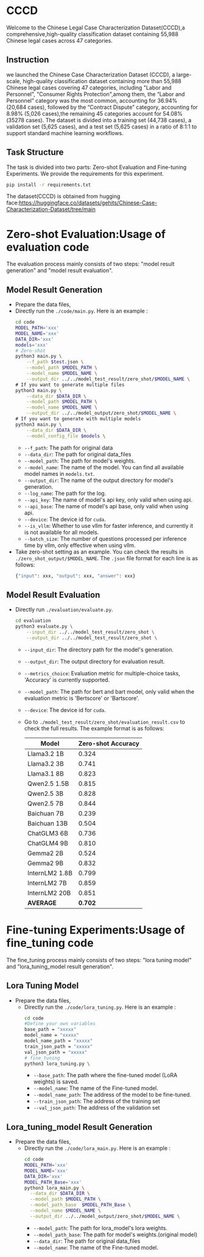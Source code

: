 # CCCD
Welcome to the Chinese Legal Case Characterization Dataset(CCCD),a comprehensive,high-quality classification dataset containing 55,988 Chinese legal cases across 47 categories.
## Instruction
we launched the Chinese Case Characterization Dataset (CCCD), a large-scale, high-quality classification dataset containing more than 55,988 Chinese legal cases covering 47 categories, including "Labor and Personnel", "Consumer Rights Protection",among them, the “Labor and Personnel” category was the most common, accounting for 36.94% (20,684 cases), followed by the “Contract Dispute” category, accounting for 8.98% (5,026 cases),the remaining 45 categories account for 54.08%(35278 cases). The dataset is divided into a training set (44,738 cases), a validation set (5,625 cases), and a test set (5,625 cases) in a ratio of 8:1:1 to support standard machine learning workflows.

## Task Structure
The task is divided into two parts: Zero-shot Evaluation and Fine-tuning Experiments. 
We provide the requirements for this experiment.
  ```bash
  pip install -r requirements.txt
  ```
The dataset(CCCD) is obtained from hugging face:https://huggingface.co/datasets/gehits/Chinese-Case-Characterization-Dataset/tree/main
# Zero-shot Evaluation:Usage of evaluation code
The evaluation process mainly consists of two steps: "model result generation" and "model result evaluation".
## Model Result Generation
* Prepare the data files,
* Directly run the `./code/main.py`. Here is an example :
    ```bash
    cd code
    MODEL_PATH='xxx'
    MODEL_NAME='xxx'
    DATA_DIR='xxx'
    models='xxx'
    # Zero-shot
    python3 main.py \
        --f_path $test.json \
        --model_path $MODEL_PATH \
        --model_name $MODEL_NAME \
        --output_dir ../../model_test_result/zero_shot/$MODEL_NAME \
    # If you want to generate multiple files
    python3 main.py \
        --data_dir $DATA_DIR \
        --model_path $MODEL_PATH \
        --model_name $MODEL_NAME \
        --output_dir ../../model_output/zero_shot/$MODEL_NAME \
    # If you want to generate with multiple models
    python3 main.py \
        --data_dir $DATA_DIR \
        --model_config_file $models \
    ```
    * `--f_path`: The path for original data
    * `--data_dir`: The path for original data_files
    * `--model_path`: The path for model's weights.
    * `--model_name`: The name of the model. You can find all available model names in `models.txt`.
    * `--output_dir`: The name of the output directory for model's generation.
    * `--log_name`: The path for the log.
    * `--api_key`: The name of model's api key, only valid when using api.
    * `--api_base`: The name of model's api base, only valid when using api.
    * `--device`: The device id for `cuda`.
    * `--is_vllm`: Whether to use vllm for faster inference, and currently it is not available for all models.
    * `--batch_size`: The number of questions processed per inference time by vllm, only effective when using vllm.
* Take zero-shot setting as an example. You can check the results in `./zero_shot_output/$MODEL_NAME`. The `.json` file format for each line is as follows:
    ```python
    {"input": xxx, "output": xxx, "answer": xxx}
    ```
## Model Result Evaluation
* Directly run `./evaluation/evaluate.py`.
    ```bash
    cd evaluation
    python3 evaluate.py \
        --input_dir ../../model_test_result/zero_shot \
        --output_dir ../../model_test_result/zero_shot \
    ```
    * `--input_dir`: The directory path for the model's generation.
    * `--output_dir`: The output directory for evaluation result.
    * `--metrics_choice`: Evaluation metric for multiple-choice tasks, 'Accuracy' is currently supported.
    * `--model_path`: The path for bert and bart model, only valid when the evaluation metric is 'Bertscore' or 'Bartscore'.
    * `--device`: The device id for `cuda`.
  * Go to `./model_test_result/zero_shot/evaluation_result.csv` to check the full results. The example format is as follows:
    
    | Model         | Zero-shot Accuracy |
      |---------------|--------------------|
      | Llama3.2 1B   | 0.324              |
      | Llama3.2 3B   | 0.741              |
      | Llama3.1 8B   | 0.823              |
      | Qwen2.5 1.5B  | 0.815              |
      | Qwen2.5 3B    | 0.828              |
      | Qwen2.5 7B    | 0.844              |
      | Baichuan 7B   | 0.239              |
      | Baichuan 13B   | 0.504              |
      | ChatGLM3 6B   | 0.736              |
      | ChatGLM4 9B   | 0.810              |
      | Gemma2 2B     | 0.524              |
      | Gemma2 9B     | 0.832              |
      | InternLM2 1.8B | 0.799              |
      | InternLM2 7B  | 0.859              |
      | InternLM2 20B | 0.851              |
      | **AVERAGE**   | **0.702**          |

# Fine-tuning Experiments:Usage of fine_tuning code
The fine_tuning process mainly consists of two steps: "lora tuning model" and "lora_tuning_model result generation".
## Lora Tuning Model
* Prepare the data files,
  * Directly run the `./code/lora_tuning.py`. Here is an example :
      ```bash
      cd code
      #Define your own variables
      base_path = "xxxxx"
      model_name = "xxxxx"
      model_name_path = "xxxxx"
      train_json_path = "xxxxx"
      val_json_path = "xxxxx"
      # fine_tuning
      python3 lora_tuning.py \
      ```
       * `--base_path`: The path where the fine-tuned model (LoRA weights) is saved.
       * `--model_name`: The name of the Fine-tuned model.
       * `--model_name_path`: The address of the model to be fine-tuned.
       * `--train_json_path`: The address of the training set
       * `--val_json_path`: The address of the validation set
## Lora_tuning_model Result Generation
* Prepare the data files,
  * Directly run the `./code/lora_main.py`. Here is an example :
      ```bash
      cd code
      MODEL_PATH='xxx'
      MODEL_NAME='xxx'
      DATA_DIR='xxx'
      MODEL_PATH_Base='xxx'
      python3 lora_main.py \
        --data_dir $DATA_DIR \
        --model_path $MODEL_PATH \
        --model_path_base  $MODEL_PATH_Base \
        --model_name $MODEL_NAME \
        --output_dir ../../model_output/zero_shot/$MODEL_NAME \
      ```
      * `--model_path`: The path for lora_model's lora weights.
      * `--model_path_base`: The path for model's weights.(original model)
      * `--data_dir`: The path for original data_files
      * `--model_name`: The name of the Fine-tuned model.
